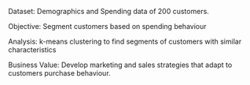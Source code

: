 Dataset: Demographics and Spending data of 200 customers.

Objective: Segment customers based on spending behaviour

Analysis: k-means clustering to find segments of customers with similar characteristics

Business Value: Develop marketing and sales strategies that adapt to customers purchase behaviour.
